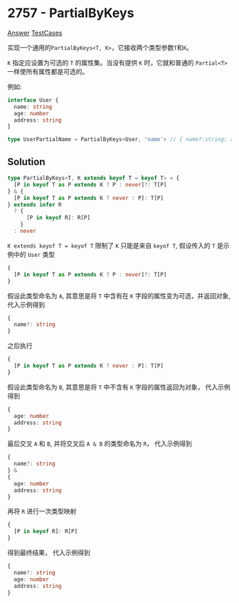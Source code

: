 # 2757 - PartialByKeys

[Answer](https://github.com/lybenson/ts-checker/blob/master/src/2757-medium-partialbykeys/template.ts) [TestCases](https://github.com/lybenson/ts-checker/blob/master/src/2757-medium-partialbykeys/test-cases.ts)

实现一个通用的`PartialByKeys<T, K>`，它接收两个类型参数`T`和`K`。

`K` 指定应设置为可选的 `T` 的属性集。当没有提供 `K` 时，它就和普通的 `Partial<T>` 一样使所有属性都是可选的。

例如:

```ts
interface User {
  name: string
  age: number
  address: string
}

type UserPartialName = PartialByKeys<User, 'name'> // { name?:string; age:number; address:string }
```

## Solution

```ts
type PartialByKeys<T, K extends keyof T = keyof T> = {
  [P in keyof T as P extends K ? P : never]?: T[P]
} & {
  [P in keyof T as P extends K ? never : P]: T[P]
} extends infer R
  ? {
      [P in keyof R]: R[P]
    }
  : never
```

`K extends keyof T = keyof T` 限制了 `K` 只能是来自 `keyof T`, 假设传入的 `T` 是示例中的 `User` 类型

```ts
{
  [P in keyof T as P extends K ? P : never]?: T[P]
}
```

假设此类型命名为 `A`, 其意思是将 `T` 中含有在 `K` 字段的属性变为可选，并返回对象, 代入示例得到

```ts
{
  name?: string
}
```

之后执行

```ts
{
  [P in keyof T as P extends K ? never : P]: T[P]
}
```

假设此类型命名为 `B`, 其意思是将 `T` 中不含有 `K` 字段的属性返回为对象， 代入示例得到

```ts
{
  age: number
  address: string
}
```

最后交叉 `A` 和 `B`, 并将交叉后 `A & B` 的类型命名为 `R`， 代入示例得到

```ts
{
  name?: string
} &
{
  age: number
  address: string
}
```

再将 `R` 进行一次类型映射

```ts
{
  [P in keyof R]: R[P]
}
```

得到最终结果， 代入示例得到

```ts
{
  name?: string
  age: number
  address: string
}
```
